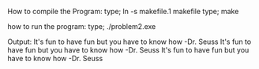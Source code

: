 How to compile the Program:
	type; ln -s makefile.1 makefile
	type; make
	
how to run the program:
	type; ./problem2.exe

Output:
It's fun to have fun but you have to know how
-Dr. Seuss
It's fun to have fun but you have to know how
-Dr. Seuss
It's fun to have fun but you have to know how
-Dr. Seuss
